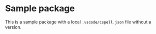 # Sample package

This is a sample package with a local `.vscode/cspell.json` file without a version.
